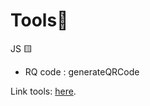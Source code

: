 # Tools🔨

JS 🟨 <br>
- RQ code : generateQRCode

Link tools: [here](https://angapo.github.io/Tools/).
